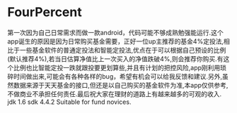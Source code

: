 # FourPercent


第一次因为自己日常需求而做一款android，代码可能不够成熟勉强能运行.这个app诞生的原因是因为日常购买基金需要，正好一位up主推荐的基金4%定投法,相比于一些基金软件的普通定投法和智能定投法,优点在于可以根据自己预设的比例(默认推荐4%),若当日估算净值比上一次买入的净值跌破4%,则会推荐你购买.有这个比例也比智能定投一跌就跟投要更划算些,并且有计划的把控风险,app刚利用琐碎时间做出来,可能会有各种各样的bug，希望有机会可以给我反馈和建议.另外,虽然数据来源于天天基金的接口,但还是以自己购买的基金软件为准,本app仅供参考,不做商业不承担任何责任.最后祝大家在理财的道路上有越来越多的可观的收入.
jdk 1.6 
sdk 4.4.2
Suitable for fund novices.
